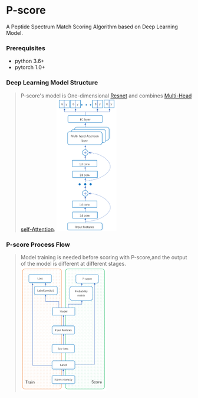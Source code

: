 # P-score
A Peptide Spectrum Match Scoring Algorithm based on Deep Learning Model.
### Prerequisites
+ python 3.6+
+ pytorch 1.0+
### Deep Learning Model Structure
> P-score's model is One-dimensional [Resnet](https://arxiv.org/abs/1512.03385) and combines [Multi-Head self-Attention](https://arxiv.org/abs/1706.03762).
<img src="img/model structure.png" width="35%" high="35%"></img>
### P-score Process Flow
> Model training is needed before scoring with P-score,and the output of the model is different at different stages.
><img src="img/process flow.png" width="50%" high="50%"></img>